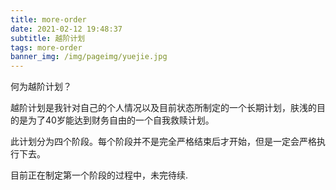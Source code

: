 ```yaml
---
title: more-order
date: 2021-02-12 19:48:37
subtitle: 越阶计划
tags: more-order
banner_img: /img/pageimg/yuejie.jpg
---
```


何为越阶计划？

越阶计划是我针对自己的个人情况以及目前状态所制定的一个长期计划，肤浅的目的是为了40岁能达到财务自由的一个自我救赎计划。

此计划分为四个阶段。每个阶段并不是完全严格结束后才开始，但是一定会严格执行下去。

目前正在制定第一个阶段的过程中，未完待续.

